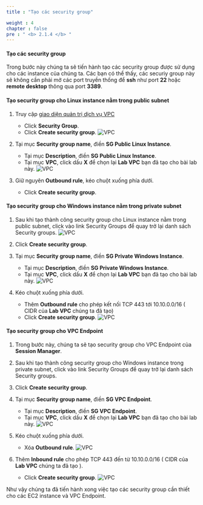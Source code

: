 ```yaml
---
title : "Tạo các security group"

weight : 4
chapter : false
pre : " <b> 2.1.4 </b> "
---
```


#### Tạo các security group

Trong bước này chúng ta sẽ tiến hành tạo các security group được sử dụng cho các instance của chúng ta. Các bạn có thể thấy, các securiy group này sẽ không cần phải mở các port truyền thống để **ssh** như port **22** hoặc **remote desktop** thông qua port **3389**.

#### Tạo security group cho Linux instance nằm trong public subnet 

1. Truy cập [giao diện quản trị dịch vụ VPC](https://console.aws.amazon.com/vpc)
    - Click **Security Group**.  
    - Click **Create security group**.
![VPC](/images/2/20.png)

3. Tại mục **Security group name**, điền **SG Public Linux Instance**. 
    - Tại mục **Description**, điền **SG Public Linux Instance**.
    - Tại mục **VPC**, click dấu **X** để chọn lại **Lab VPC** bạn đã tạo cho bài lab này.
![VPC](/images/2/21.png)

4. Giữ nguyên **Outbound rule**, kéo chuột xuống phía dưới.
    - Click **Create security group**.




#### Tạo security group cho Windows instance nằm trong private subnet 

1. Sau khi tạo thành công security group cho Linux instance nằm trong public subnet, click vào link Security Groups để quay trở lại danh sách Security groups.
![VPC](/images/2/22.png)

2. Click **Create security group**.

3. Tại mục **Security group name**, điền **SG Private Windows Instance**. 
    - Tại mục **Description**, điền **SG Private Windows Instance**.
    - Tại mục **VPC**, click dấu **X** để chọn lại **Lab VPC** bạn đã tạo cho bài lab này.
![VPC](/images/2/23.png)

4. Kéo chuột xuống phía dưới.
    - Thêm **Outbound rule** cho phép kết nối TCP 443 tới 10.10.0.0/16 ( CIDR của **Lab VPC** chúng ta đã tạo)
    - Click **Create security group**.
![VPC](/images/2/24.png)




#### Tạo security group cho VPC Endpoint

1. Trong bước này, chúng ta sẽ tạo security group cho VPC Endpoint của **Session Manager**.
2. Sau khi tạo thành công security group cho Windows instance trong private subnet, click vào link Security Groups để quay trở lại danh sách Security groups.
3. Click **Create security group**.
4.  Tại mục **Security group name**, điền **SG VPC Endpoint**. 
    - Tại mục **Description**, điền **SG VPC Endpoint**.
    - Tại mục **VPC**, click dấu **X** để chọn lại **Lab VPC** bạn đã tạo cho bài lab này.
![VPC](/images/2/25.png)

5. Kéo chuột xuống phía dưới.
    - Xóa **Outbound rule**.
![VPC](/images/2/26.png)

6. Thêm **Inbound rule** cho phép TCP 443 đến từ 10.10.0.0/16 ( CIDR của **Lab VPC** chúng ta đã tạo ).
    - Click **Create security group**.
![VPC](/images/2/27.png)

Như vậy chúng ta đã tiến hành xong việc tạo các security group cần thiết cho các EC2 instance và VPC Endpoint.